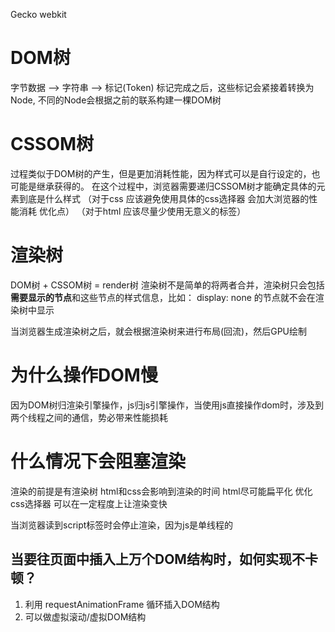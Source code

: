 Gecko webkit
# DOM树
字节数据 --> 字符串 --> 标记(Token)
标记完成之后，这些标记会紧接着转换为Node, 不同的Node会根据之前的联系构建一棵DOM树

# CSSOM树
过程类似于DOM树的产生，但是更加消耗性能，因为样式可以是自行设定的，也可能是继承获得的。
在这个过程中，浏览器需要递归CSSOM树才能确定具体的元素到底是什么样式
（对于css 应该避免使用具体的css选择器 会加大浏览器的性能消耗 优化点）
（对于html 应该尽量少使用无意义的标签）

# 渲染树
DOM树 + CSSOM树 = render树
渲染树不是简单的将两者合并，渲染树只会包括**需要显示的节点**和这些节点的样式信息，比如： display: none 的节点就不会在渲染树中显示

当浏览器生成渲染树之后，就会根据渲染树来进行布局(回流)，然后GPU绘制

# 为什么操作DOM慢
因为DOM树归渲染引擎操作，js归js引擎操作，当使用js直接操作dom时，涉及到两个线程之间的通信，势必带来性能损耗

# 什么情况下会阻塞渲染
渲染的前提是有渲染树 html和css会影响到渲染的时间
html尽可能扁平化 优化css选择器 可以在一定程度上让渲染变快

当浏览器读到script标签时会停止渲染，因为js是单线程的

## 当要往页面中插入上万个DOM结构时，如何实现不卡顿？
1. 利用 requestAnimationFrame 循环插入DOM结构
2. 可以做虚拟滚动/虚拟DOM结构